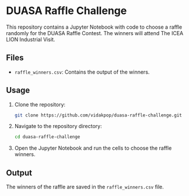 # DUASA Raffle Challenge

This repository contains a Jupyter Notebook with code to choose a raffle randomly for the DUASA Raffle Contest. The winners will attend The ICEA LION Industrial Visit.

## Files

- `raffle_winners.csv`: Contains the output of the winners.

## Usage

1. Clone the repository:
    ```sh
    git clone https://github.com/vidakpop/duasa-raffle-challenge.git
    ```
2. Navigate to the repository directory:
    ```sh
    cd duasa-raffle-challenge
    ```
3. Open the Jupyter Notebook and run the cells to choose the raffle winners.

## Output

The winners of the raffle are saved in the `raffle_winners.csv` file.
